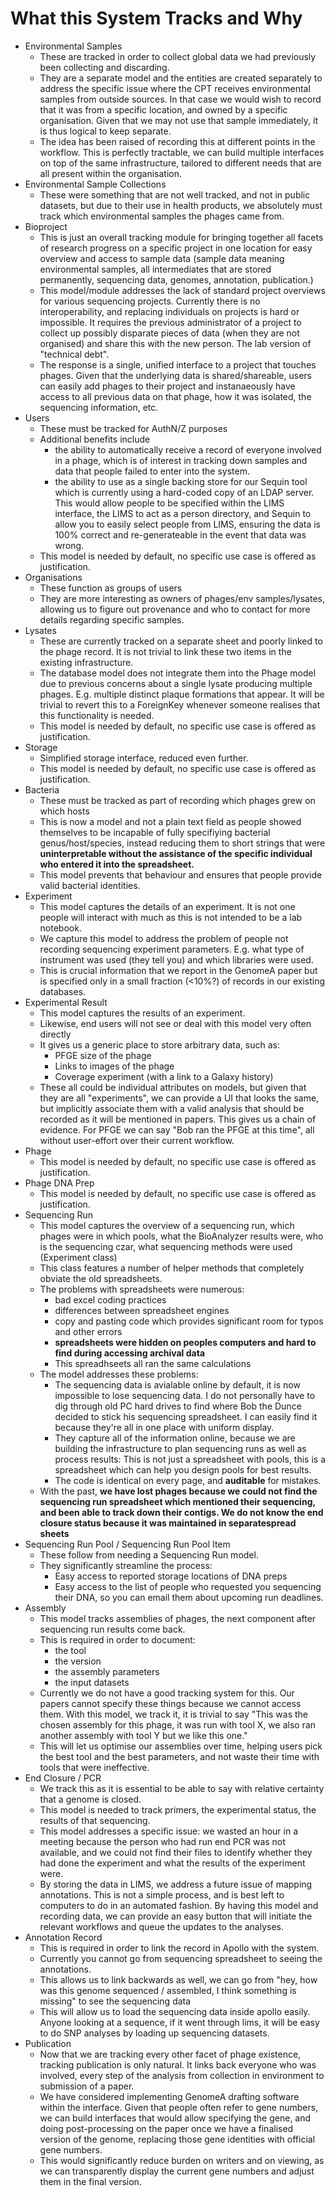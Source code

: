 # What this System Tracks and Why

- Environmental Samples
	- These are tracked in order to collect global data we had previously been collecting and discarding.
	- They are a separate model and the entities are created separately to
	  address the specific issue where the CPT receives environmental samples
	  from outside sources. In that case we would wish to record that it was
	  from a specific location, and owned by a specific organisation. Given
	  that we may not use that sample immediately, it is thus logical to keep
	  separate.
	- The idea has been raised of recording this at different points in the
	  workflow. This is perfectly tractable, we can build multiple interfaces
	  on top of the same infrastructure, tailored to different needs that are
	  all present within the organisation.
- Environmental Sample Collections
	- These were something that are not well tracked, and not in public
	  datasets, but due to their use in health products, we absolutely must
	  track which environmental samples the phages came from.
- Bioproject
	- This is just an overall tracking module for bringing together all facets
	  of research progress on a specific project in one location for easy
	  overview and access to sample data (sample data meaning environmental
	  samples, all intermediates that are stored permanently, sequencing data,
	  genomes, annotation, publication.)
	- This model/module addresses the lack of standard project overviews for
	  various sequencing projects. Currently there is no interoperability, and
	  replacing individuals on projects is hard or impossible. It requires the
	  previous administrator of a project to collect up possibly disparate
	  pieces of data (when they are not organised) and share this with the new
	  person. The lab version of "technical debt".
	- The response is a single, unified interface to a project that touches
	  phages. Given that the underlying data is shared/shareable, users can
	  easily add phages to their project and instanaeously have access to all
	  previous data on that phage, how it was isolated, the sequencing
	  information, etc.
- Users
	- These must be tracked for AuthN/Z purposes
	- Additional benefits include
		- the ability to automatically receive a record of everyone
		  involved in a phage, which is of interest in tracking down
		  samples and data that people failed to enter into the system.
		- the ability to use as a single backing store for our Sequin
		  tool which is currently using a hard-coded copy of an LDAP
		  server. This would allow people to be specified within the
		  LIMS interface, the LIMS to act as a person directory, and
		  Sequin to allow you to easily select people from LIMS,
		  ensuring the data is 100% correct and re-generateable in the
		  event that data was wrong.
	- This model is needed by default, no specific use case is offered as justification.
- Organisations
	- These function as groups of users
	- They are more interesting as owners of phages/env samples/lysates,
	  allowing us to figure out provenance and who to contact for more
	  details regarding specific samples.
- Lysates
	- These are currently tracked on a separate sheet and poorly linked
	  to the phage record. It is not trivial to link these two items in
	  the existing infrastructure.
	- The database model does not integrate them into the Phage model
	  due to previous concerns about a single lysate producing multiple
	  phages. E.g. multiple distinct plaque formations that appear. It
	  will be trivial to revert this to a ForeignKey whenever someone
	  realises that this functionality is needed.
	- This model is needed by default, no specific use case is offered as justification.
- Storage
	- Simplified storage interface, reduced even further.
	- This model is needed by default, no specific use case is offered as justification.
- Bacteria
	- These must be tracked as part of recording which phages grew on which hosts
	- This is now a model and not a plain text field as people showed
	  themselves to be incapable of fully specifiying bacterial
	  genus/host/species, instead reducing them to short strings that
	  were **uninterpretable without the assistance of the specific
	  individual who entered it into the spreadsheet.**
	- This model prevents that behaviour and ensures that people provide valid bacterial identities.
- Experiment
	- This model captures the details of an experiment. It is not one people
	  will interact with much as this is not intended to be a lab notebook.
	- We capture this model to address the problem of people not recording
	  sequencing experiment parameters. E.g. what type of instrument was used
	  (they tell you) and which libraries were used.
	- This is crucial information that we report in the GenomeA paper but is
	  specified only in a small fraction (<10%?) of records in our existing
	  databases.
- Experimental Result
	- This model captures the results of an experiment.
	- Likewise, end users will not see or deal with this model very often directly
	- It gives us a generic place to store arbitrary data, such as:
		- PFGE size of the phage
		- Links to images of the phage
		- Coverage experiment (with a link to a Galaxy history)
	- These all could be individual attributes on models, but given that
	  they are all "experiments", we can provide a UI that looks the
	  same, but implicitly associate them with a valid analysis that
	  should be recorded as it will be mentioned in papers. This gives
	  us a chain of evidence. For PFGE we can say "Bob ran the PFGE at
	  this time", all without user-effort over their current workflow.
- Phage
	- This model is needed by default, no specific use case is offered as justification.
- Phage DNA Prep
	- This model is needed by default, no specific use case is offered as justification.
- Sequencing Run
	- This model captures the overview of a sequencing run, which phages
	  were in which pools, what the BioAnalyzer results were, who is the
	  sequencing czar, what sequencing methods were used (Experiment
	  class)
	- This class features a number of helper methods that completely obviate the old spreadsheets.
	- The problems with spreadsheets were numerous:
		- bad excel coding practices
		- differences between spreadsheet engines
		- copy and pasting code which provides significant room for typos and other errors
		- **spreadsheets were hidden on peoples computers and hard to find during accessing archival data**
		- This spreadhseets all ran the same calculations
	- The model addresses these problems:
		- The sequencing data is avialable online by default, it is now
		  impossible to lose sequencing data. I do not personally have
		  to dig through old PC hard drives to find where Bob the Dunce
		  decided to stick his sequencing spreadsheet. I can easily find
		  it because they're all in one place with uniform display.
		- They capture all of the information online, because we are
		  building the infrastructure to plan sequencing runs as well as
		  process results: This is not just a spreadsheet with pools,
		  this is a spreadsheet which can help you design pools for best
		  results.
		- The code is identical on every page, and **auditable** for mistakes.
	- With the past, **we have lost phages because we could not find the
	  sequencing run spreadsheet which mentioned their sequencing, and
	  been able to track down their contigs. We do not know the end
	  closure status because it was maintained in separatespread
	  sheets**
- Sequencing Run Pool / Sequencing Run Pool Item
	- These follow from needing a Sequencing Run model.
	- They significantly streamline the process:
		- Easy access to reported storage locations of DNA preps
		- Easy access to the list of people who requested you sequencing
		  their DNA, so you can email them about upcoming run deadlines.
- Assembly
	- This model tracks assemblies of phages, the next component after
	  sequencing run results come back.
	- This is required in order to document:
		- the tool
		- the version
		- the assembly parameters
		- the input datasets
	- Currently we do not have a good tracking system for this. Our
	  papers cannot specify these things because we cannot access them.
	  With this model, we track it, it is trivial to say "This was the
	  chosen assembly for this phage, it was run with tool X, we also
	  ran another assembly with tool Y but we like this one."
	- This will let us optimise our assemblies over time, helping users pick
	  the best tool and the best parameters, and not waste their time with
	  tools that were ineffective.
- End Closure / PCR
	- We track this as it is essential to be able to say with relative certainty that a genome is closed.
	- This model is needed to track primers, the experimental status, the results of that sequencing.
	- This model addresses a specific issue: we wasted an hour in a meeting
	  because the person who had run end PCR was not available, and we could
	  not find their files to identify whether they had done the experiment and
	  what the results of the experiment were.
	- By storing the data in LIMS, we address a future issue of mapping
	  annotations. This is not a simple process, and is best left to computers
	  to do in an automated fashion. By having this model and recording data,
	  we can provide an easy button that will initiate the relevant workflows
	  and queue the updates to the analyses.
- Annotation Record
	- This is required in order to link the record in Apollo with the system.
	- Currently you cannot go from sequencing spreadsheet to seeing the annotations.
	- This allows us to link backwards as well, we can go from "hey, how was
	  this genome sequenced / assembled, I think something is missing" to see the sequencing data
	- This will allow us to load the sequencing data inside apollo easily.
	  Anyone looking at a sequence, if it went through lims, it will be easy to
	  do SNP analyses by loading up sequencing datasets.
- Publication
	- Now that we are tracking every other facet of phage existence, tracking
	  publication is only natural. It links back everyone who was involved,
	  every step of the analysis from collection in environment to submission
	  of a paper.
	- We have considered implementing GenomeA drafting software within the
	  interface. Given that people often refer to gene numbers, we can build
	  interfaces that would allow specifying the gene, and doing
	  post-processing on the paper once we have a finalised version of the
	  genome, replacing those gene identities with official gene numbers.
	- This would significantly reduce burden on writers and on viewing, as we
	  can transparently display the current gene numbers and adjust them in the
	  final version.
	

